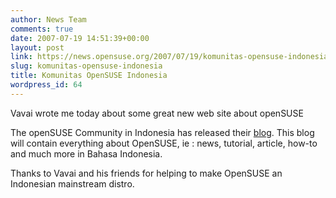 ```yaml
---
author: News Team
comments: true
date: 2007-07-19 14:51:39+00:00
layout: post
link: https://news.opensuse.org/2007/07/19/komunitas-opensuse-indonesia/
slug: komunitas-opensuse-indonesia
title: Komunitas OpenSUSE Indonesia
wordpress_id: 64
---
```


Vavai wrote me today about some great new web site about openSUSE

The openSUSE Community in Indonesia has released their [blog](//www.opensuse.or.id). This blog will contain everything about OpenSUSE, ie : news, tutorial, article, how-to and much more in Bahasa Indonesia. 

Thanks to Vavai and his friends for helping to make OpenSUSE an Indonesian mainstream distro.
